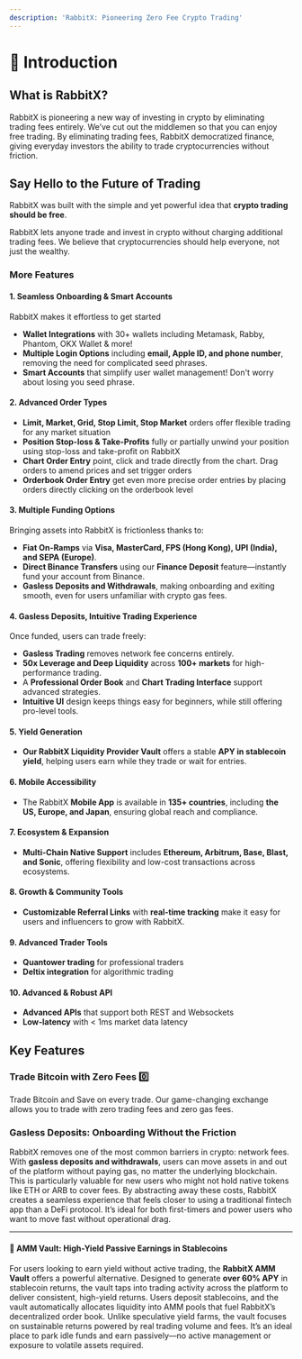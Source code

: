 ```yaml
---
description: 'RabbitX: Pioneering Zero Fee Crypto Trading'
---
```


# 👋 Introduction

## What is RabbitX?

RabbitX is pioneering a new way of investing in crypto by eliminating trading fees entirely. We’ve cut out the middlemen so that you can enjoy free trading. By eliminating trading fees, RabbitX democratized finance, giving everyday investors the ability to trade cryptocurrencies without friction.

## Say Hello to the Future of Trading

RabbitX was built with the simple and yet powerful idea that **crypto trading should be free**.&#x20;

RabbitX lets anyone trade and invest in crypto without charging additional trading fees. We believe that cryptocurrencies should help everyone, not just the wealthy.&#x20;

### More Features

#### **1. Seamless Onboarding & Smart Accounts**

RabbitX makes it effortless to get started

* **Wallet Integrations** with 30+ wallets including Metamask, Rabby, Phantom, OKX Wallet & more!&#x20;
* **Multiple Login Options** including **email, Apple ID, and phone number**, removing the need for complicated seed phrases.
* **Smart Accounts** that simplify user wallet management! Don't worry about losing you seed phrase.

#### 2. Advanced Order Types

* **Limit, Market, Grid, Stop Limit, Stop Market** orders offer flexible trading for any market situation
* **Position Stop-loss & Take-Profits** fully or partially unwind your position using stop-loss and take-profit on RabbitX
* **Chart Order Entry** point, click and trade directly from the chart. Drag orders to amend prices and set trigger orders
* **Orderbook Order Entry** get even more precise order entries by placing orders directly clicking on the orderbook level

#### **3. Multiple Funding Options**

Bringing assets into RabbitX is frictionless thanks to:

* **Fiat On-Ramps** via **Visa, MasterCard, FPS (Hong Kong), UPI (India), and SEPA (Europe)**.
* **Direct Binance Transfers** using our **Finance Deposit** feature—instantly fund your account from Binance.
* **Gasless Deposits and Withdrawals**, making onboarding and exiting smooth, even for users unfamiliar with crypto gas fees.

#### **4. Gasless Deposits, Intuitive Trading Experience**

Once funded, users can trade freely:

* **Gasless Trading** removes network fee concerns entirely.
* **50x Leverage and Deep Liquidity** across **100+ markets** for high-performance trading.
* A **Professional Order Book** and **Chart Trading Interface** support advanced strategies.
* **Intuitive UI** design keeps things easy for beginners, while still offering pro-level tools.

#### **5. Yield Generation**

* **Our RabbitX Liquidity Provider Vault** offers a stable **APY in stablecoin yield**, helping users earn while they trade or wait for entries.

#### **6. Mobile Accessibility**

* The RabbitX **Mobile App** is available in **135+ countries**, including **the US, Europe, and Japan**, ensuring global reach and compliance.

#### **7. Ecosystem & Expansion**

* **Multi-Chain Native Support** includes **Ethereum, Arbitrum, Base, Blast, and Sonic**, offering flexibility and low-cost transactions across ecosystems.

#### **8. Growth & Community Tools**

* **Customizable Referral Links** with **real-time tracking** make it easy for users and influencers to grow with RabbitX.

#### **9. Advanced Trader Tools**

* **Quantower trading** for professional traders
* **Deltix integration** for algorithmic trading

#### **10. Advanced & Robust API**

* **Advanced APIs** that support both REST and Websockets
* **Low-latency** with < 1ms market data latency

## Key Features

### Trade Bitcoin with Zero Fees 0️⃣

Trade Bitcoin and Save on every trade. Our game-changing exchange allows you to trade with zero trading fees and zero gas fees.&#x20;

### **Gasless Deposits: Onboarding Without the Friction**

RabbitX removes one of the most common barriers in crypto: network fees. With **gasless deposits and withdrawals**, users can move assets in and out of the platform without paying gas, no matter the underlying blockchain. This is particularly valuable for new users who might not hold native tokens like ETH or ARB to cover fees. By abstracting away these costs, RabbitX creates a seamless experience that feels closer to using a traditional fintech app than a DeFi protocol. It’s ideal for both first-timers and power users who want to move fast without operational drag.

***

#### **💸 AMM Vault: High-Yield Passive Earnings in Stablecoins**

For users looking to earn yield without active trading, the **RabbitX AMM Vault** offers a powerful alternative. Designed to generate **over 60% APY** in stablecoin returns, the vault taps into trading activity across the platform to deliver consistent, high-yield returns. Users deposit stablecoins, and the vault automatically allocates liquidity into AMM pools that fuel RabbitX’s decentralized order book. Unlike speculative yield farms, the vault focuses on sustainable returns powered by real trading volume and fees. It’s an ideal place to park idle funds and earn passively—no active management or exposure to volatile assets required.


